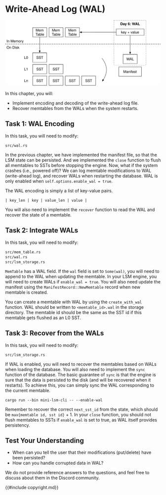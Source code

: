 # Write-Ahead Log (WAL)

![Chapter Overview](./lsm-tutorial/week2-06-overview.svg)

In this chapter, you will:

* Implement encoding and decoding of the write-ahead log file.
* Recover memtables from the WALs when the system restarts.

## Task 1: WAL Encoding

In this task, you will need to modify:

```
src/wal.rs
```

In the previous chapter, we have implemented the manifest file, so that the LSM state can be persisted. And we implemented the `close` function to flush all memtables to SSTs before stopping the engine. Now, what if the system crashes (i.e., powered off)? We can log memtable modifications to WAL (write-ahead log), and recover WALs when restarting the database. WAL is only enabled when `self.options.enable_wal = true`.

The WAL encoding is simply a list of key-value pairs.

```
| key_len | key | value_len | value |
```

You will also need to implement the `recover` function to read the WAL and recover the state of a memtable.

## Task 2: Integrate WALs

In this task, you will need to modify:

```
src/mem_table.rs
src/wal.rs
src/lsm_storage.rs
```

`MemTable` has a WAL field. If the `wal` field is set to `Some(wal)`, you will need to append to the WAL when updating the memtable. In your LSM engine, you will need to create WALs if `enable_wal = true`. You will also need update the manifest using the `ManifestRecord::NewMemtable` record when new memtable is created.

You can create a memtable with WAL by using the `create_with_wal` function. WAL should be written to `<memtable_id>.wal` in the storage directory. The memtable id should be the same as the SST id if this memtable gets flushed as an L0 SST.

## Task 3: Recover from the WALs

In this task, you will need to modify:

```
src/lsm_storage.rs
```

If WAL is enabled, you will need to recover the memtables based on WALs when loading the database. You will also need to implement the `sync` function of the database. The basic guarantee of `sync` is that the engine is sure that the data is persisted to the disk (and will be recovered when it restarts). To achieve this, you can simply sync the WAL corresponding to the current memtable.

```
cargo run --bin mini-lsm-cli -- --enable-wal
```

Remember to recover the correct `next_sst_id` from the state, which should be `max{memtable id, sst id}` + 1. In your `close` function, you should not flush memtables to SSTs if `enable_wal` is set to true, as WAL itself provides persistency.

## Test Your Understanding

* When can you tell the user that their modifications (put/delete) have been persisted?
* How can you handle corrupted data in WAL?

We do not provide reference answers to the questions, and feel free to discuss about them in the Discord community.

{{#include copyright.md}}
